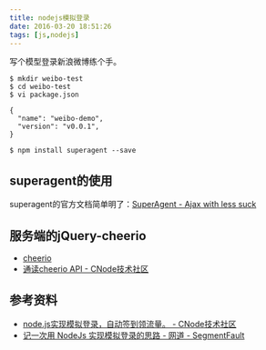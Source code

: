 ```yaml
---
title: nodejs模拟登录
date: 2016-03-20 18:51:26
tags: [js,nodejs]
---
```


写个模型登录新浪微博练个手。

```
$ mkdir weibo-test
$ cd weibo-test
$ vi package.json

{
  "name": "weibo-demo",
  "version": "v0.0.1",
}

$ npm install superagent --save
```

## superagent的使用
superagent的官方文档简单明了：[SuperAgent - Ajax with less suck](http://visionmedia.github.io/superagent/)

## 服务端的jQuery-cheerio

- [cheerio](https://www.npmjs.com/package/cheerio)
- [通读cheerio API - CNode技术社区](https://cnodejs.org/topic/5203a71844e76d216a727d2e)

## 参考资料
- [node.js实现模拟登录，自动签到领流量。 - CNode技术社区](https://cnodejs.org/topic/54e96cf7ddce2d471403203f)
- [记一次用 NodeJs 实现模拟登录的思路 - 网道 - SegmentFault](https://segmentfault.com/a/1190000003851057)
